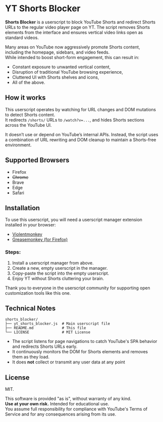 # YT Shorts Blocker

**Shorts Blocker** is a userscript to block YouTube Shorts and redirect Shorts URLs to the regular video player page on YT.
The script removes Shorts elements from the interface and ensures vertical video links open as standard videos.

Many areas on YouTube now aggressively promote Shorts content, including the homepage, sidebars, and video feeds.<br>
While intended to boost short-form engagement, this can result in:

* Constant exposure to unwanted vertical content,
* Disruption of traditional YouTube browsing experience,
* Cluttered UI with Shorts shelves and icons,
* All of the above.

## How it works

This userscript operates by watching for URL changes and DOM mutations to detect Shorts content.<br>
It redirects `/shorts/` URLs to `/watch?v=...`, and hides Shorts sections across the YouTube UI.

It doesn’t use or depend on YouTube’s internal APIs. Instead, the script uses a combination of URL rewriting and DOM cleanup to maintain a Shorts-free environment.

## Supported Browsers

* Firefox
* ~~Chrome~~
* Brave
* Edge
* Safari

## Installation

To use this userscript, you will need a userscript manager extension installed in your browser:

* [Violentmonkey](https://violentmonkey.github.io/)
* [Greasemonkey (for Firefox)](https://addons.mozilla.org/en-US/firefox/addon/greasemonkey/)

### Steps:

1. Install a userscript manager from above.
3. Create a new, empty userscript in the manager.
4. Copy-paste the script into the empty userscript.
5. Enjoy YT without Shorts cluttering your brain.

Thank you to everyone in the userscript community for supporting open customization tools like this one.

## Technical Notes

```
shorts_blocker/
├── yt_shorts_blocker.js  # Main userscript file
├── README.md             # This file
└── LICENSE               # MIT License
```

* The script listens for page navigations to catch YouTube's SPA behavior and redirects Shorts URLs early.
* It continuously monitors the DOM for Shorts elements and removes them as they load.
* It does **not** collect or transmit any user data at any point

## License

MIT.

This software is provided "as is", without warranty of any kind.<br>
**Use at your own risk.** Intended for educational use.<br>
You assume full responsibility for compliance with YouTube's Terms of Service and for any consequences arising from its use.
